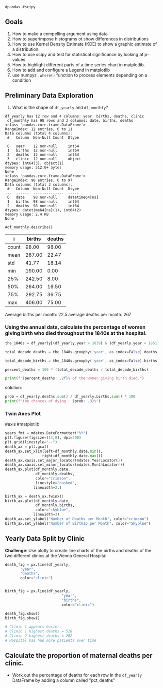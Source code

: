 	#pandas #scipy
 
## Goals
 
 1. How to make a compelling argument using data
 2. How to superimpose histograms ot show differences in distributions
 3. How to use  Kernel Density Estimate (KDE) to show a graphic estimate of a distribution.
 4. How to use scipy and test for statistical significance by looking at p-values.
 5. How to highlight different parts of a time series chart in matplotlib.
 6. How to add and configure a Legend in matplotlib
 7. use numpys `.where()` function to process elements depending on a condition
## Preliminary Data Exploration
1. What is the shape of `df_yearly` and `df_monthly`?
```
df_yearly has 12 row and 4 columns: year, births, deaths, clinic
 df_monthly has 98 rows and 3 columns: date, births, deaths
<class 'pandas.core.frame.DataFrame'>
RangeIndex: 12 entries, 0 to 11
Data columns (total 4 columns):
 #   Column  Non-Null Count  Dtype 
---  ------  --------------  ----- 
 0   year    12 non-null     int64 
 1   births  12 non-null     int64 
 2   deaths  12 non-null     int64 
 3   clinic  12 non-null     object
dtypes: int64(3), object(1)
memory usage: 512.0+ bytes
None
<class 'pandas.core.frame.DataFrame'>
RangeIndex: 98 entries, 0 to 97
Data columns (total 3 columns):
 #   Column  Non-Null Count  Dtype         
---  ------  --------------  -----         
 0   date    98 non-null     datetime64[ns]
 1   births  98 non-null     int64         
 2   deaths  98 non-null     int64         
dtypes: datetime64[ns](1), int64(2)
memory usage: 2.4 KB
None
```

`#df_monthly.describe()`

| i | births | deaths |
| ---- | ---- | ---- |
|count|98.00|98.00|
|mean|267.00|22.47|
|std|41.77|18.14|
|min|190.00|0.00|
|25%|242.50|8.00|
|50%|264.00|16.50|
|75%|292.75|36.75|
|max|406.00|75.00|


Average births per month: 22.5
average deaths per month: 267

### Using the annual data, calculate the percentage of women giving birth who died throughout the 1840s at the hospital.

```python
the_1840s = df_yearly[(df_yearly.year > 1839) & (df_yearly.year < 1851)]

total_decade_deaths = the_1840s.groupby('year', as_index=False).deaths.sum().deaths.sum()

total_decade_births = the_1840s.groupby('year', as_index=False).births.sum().births.sum()

percent_deaths = 100 * (total_decade_deaths / total_decade_births)

print(f"{percent_deaths: .2f}% of the women giving birth died.")
```

solution:
```python
prob = df_yearly.deaths.sum() / df_yearly.births.sum() * 100
print(f"the chances of dying : {prob: .3}%")
```

### Twin Axes Plot
#axis
#matplotlib 

```python
years_fmt = mdates.DateFormatter("%Y")
plt.figure(figsize=(14,8), dpi=200)
plt.grid(linestyle="--")
death_ax = plt.gca()
death_ax.set_xlim(left=df_monthly.date.min(),
                 right=df_monthly.date.max())
death_ax.xaxis.set_major_locator(mdates.YearLocator())
death_ax.xaxis.set_minor_locator(mdates.MonthLocator())
death_ax.plot(df_monthly.date,
              df_monthly.deaths,
              color="crimson",
              linestyle="dashed",
             linewidth=2,)

birth_ax = death_ax.twinx()
birth_ax.plot(df_monthly.date,
              df_monthly.births,
              color="skyblue",
             linewidth=3)
death_ax.set_ylabel("Number of Deaths per Month", color="crimson")
birth_ax.set_ylabel("Number of Birthsp per Month", color="Skyblue")
```

## Yearly Data Split by Clinic

**Challenge**: Use plotly to create line charts of the births and deaths of the two different clinics at the Vienna General Hospital. 

```python
death_fig = px.line(df_yearly,
       "year",
       "deaths",
       color="clinic")


birth_fig = px.line(df_yearly,
                          "year",
                          "births",
                          color="clinic")

death_fig.show()
birth_fig.show()

# Clinic 1 appears busier.
# Clinic 1 highest deaths = 518
# Clinic 2 highest deaths = 202
# Hospital has had more patients over time
```

## Calculate the proportion of maternal deaths per clinic.

* Work out the percentage of deaths for each row in the `df_yearly` DataFrame by adding a column called "pct_deaths"